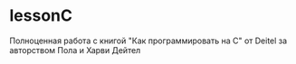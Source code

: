 # lessonC
Полноценная работа с книгой "Как программировать на C" от Deitel за авторством Пола и Харви Дейтел
